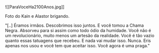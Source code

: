 ![[ParaVoceHa2100Anos.jpg]]

Foto do Kain e Alastor brigando.

"[..] Éramos irmãos. Descobrimos isso juntos. E você tomou a Chama Negra. Absorveu para si assim como todo ódio da humidade. Você não é um revolucionário, muito menos um artesão da realidade. Você é tão vazio quanto essas tatuagens que recebeu. E nada vai mudar isso. Nunca. Eris apenas nos usou e você tem que aceitar isso. Você agora é uma praga."

